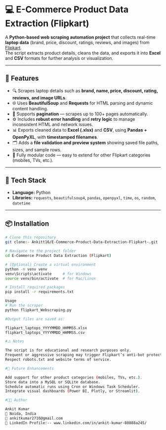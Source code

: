 # 💻 E-Commerce Product Data Extraction (Flipkart)

A **Python-based web scraping automation project** that collects real-time **laptop data** (brand, price, discount, ratings, reviews, and images) from [Flipkart](https://www.flipkart.com).  
The script extracts product details, cleans the data, and exports it into **Excel** and **CSV** formats for further analysis or visualization.

---

## 🚀 Features

- 🔍 Scrapes laptop details such as **brand, name, price, discount, rating, reviews, and image URLs**.  
- 🌐 Uses **BeautifulSoup** and **Requests** for HTML parsing and dynamic content handling.  
- 📄 Supports **pagination** — scrapes up to 100+ pages automatically.  
- ⚙️ Includes **robust error handling** and **retry logic** to manage inconsistent HTML and network issues.  
- 📊 Exports cleaned data to **Excel (.xlsx)** and **CSV**, using **Pandas + OpenPyXL**, with **timestamped filenames**.  
- 🗂️ Adds a **file validation and preview system** showing saved file paths, sizes, and sample rows.  
- 🧩 Fully modular code — easy to extend for other Flipkart categories (mobiles, TVs, etc.).

---

## 🧠 Tech Stack

- **Language:** Python  
- **Libraries:** `requests`, `beautifulsoup4`, `pandas`, `openpyxl`, `time`, `os`, `random`, `datetime`

---

## 📦 Installation

```bash
# Clone this repository
git clone:- Ankitt16/E-Commerce-Product-Data-Extraction-Flipkart-.git

# Navigate to the project folder
cd E-Commerce Product Data Extraction (Flipkart)

# (Optional) Create a virtual environment
python -m venv venv
venv\Scripts\activate     # for Windows
source venv/bin/activate  # for Mac/Linux

# Install required packages
pip install -r requirements.txt

Usage
# Run the scraper
python flipkart_Webscraping.py

#Output files are saved as:

flipkart_laptops_YYYYMMDD_HHMMSS.xlsx
flipkart_laptops_YYYYMMDD_HHMMSS.csv

#⚠️ Notes

The script is for educational and research purposes only.
Frequent or aggressive scraping may trigger Flipkart’s anti-bot protection.
Respect robots.txt and website terms of service.

#🧩 Future Enhancements

Add support for other product categories (mobiles, TVs, etc.).
Store data into a MySQL or SQLite database.
Schedule automatic runs using Cron or Windows Task Scheduler.
Integrate visual dashboards (Power BI, Plotly, or Streamlit).

#👨‍💻 Author

Ankit Kumar
📍 Noida, India
📧 ankitkumar2716@gmail.com
🔗 LinkedIn Profile:-- www.linkedin.com/in/ankit-kumar-80888a245/
